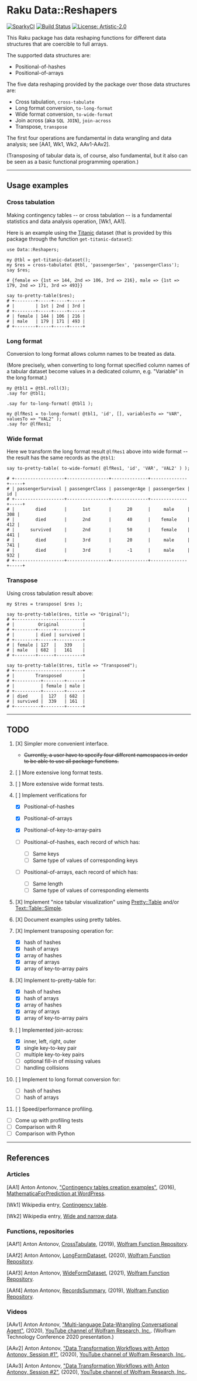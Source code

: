 # Raku Data::Reshapers

[![SparkyCI](http://sparrowhub.io:2222/project/gh-antononcube-Raku-Data-Reshapers/badge)](http://sparrowhub.io:2222)
[![Build Status](https://app.travis-ci.com/antononcube/Raku-Data-Reshapers.svg?branch=main)](https://app.travis-ci.com/github/antononcube/Raku-Data-Reshapers)
[![License: Artistic-2.0](https://img.shields.io/badge/License-Artistic%202.0-0298c3.svg)](https://opensource.org/licenses/Artistic-2.0)

This Raku package has data reshaping functions for different data structures that are 
coercible to full arrays.

The supported data structures are:
  - Positional-of-hashes
  - Positional-of-arrays
 
The five data reshaping provided by the package over those data structures are:

- Cross tabulation, `cross-tabulate`
- Long format conversion, `to-long-format`
- Wide format conversion, `to-wide-format`
- Join across (aka `SQL JOIN`), `join-across`
- Transpose, `transpose`

The first four operations are fundamental in data wrangling and data analysis; 
see [AA1, Wk1, Wk2, AAv1-AAv2].

(Transposing of tabular data is, of course, also fundamental, but it also can be seen as a
basic functional programming operation.)

------

## Usage examples

### Cross tabulation

Making contingency tables -- or cross tabulation -- is a fundamental statistics and data analysis operation,
[Wk1, AA1]. 

Here is an example using the 
[Titanic](https://en.wikipedia.org/wiki/Titanic) 
dataset (that is provided by this package through the function `get-titanic-dataset`):

```perl6
use Data::Reshapers;

my @tbl = get-titanic-dataset();
my $res = cross-tabulate( @tbl, 'passengerSex', 'passengerClass');
say $res;

# {female => {1st => 144, 2nd => 106, 3rd => 216}, male => {1st => 179, 2nd => 171, 3rd => 493}}

say to-pretty-table($res);
# +--------+-----+-----+-----+
# |        | 1st | 2nd | 3rd |
# +--------+-----+-----+-----+
# | female | 144 | 106 | 216 |
# | male   | 179 | 171 | 493 |
# +--------+-----+-----+-----+
```

### Long format

Conversion to long format allows column names to be treated as data.

(More precisely, when converting to long format specified column names of a tabular dataset become values
in a dedicated column, e.g. "Variable" in the long format.)

```perl6
my @tbl1 = @tbl.roll(3);
.say for @tbl1;

.say for to-long-format( @tbl1 );

my @lfRes1 = to-long-format( @tbl1, 'id', [], variablesTo => "VAR", valuesTo => "VAL2" );
.say for @lfRes1;
```

### Wide format

Here we transform the long format result `@lfRes1` above into wide format -- 
the result has the same records as the `@tbl1`:

```perl6
‌‌say to-pretty-table( to-wide-format( @lfRes1, 'id', 'VAR', 'VAL2' ) );

# +-------------------+----------------+--------------+--------------+-----+
# | passengerSurvival | passengerClass | passengerAge | passengerSex |  id |
# +-------------------+----------------+--------------+--------------+-----+
# |        died       |      1st       |      20      |     male     | 308 |
# |        died       |      2nd       |      40      |    female    | 412 |
# |      survived     |      2nd       |      50      |    female    | 441 |
# |        died       |      3rd       |      20      |     male     | 741 |
# |        died       |      3rd       |      -1      |     male     | 932 |
# +-------------------+----------------+--------------+--------------+-----+
```

### Transpose

Using cross tabulation result above:

```perl6
my $tres = transpose( $res );

say to-pretty-table($res, title => "Original");
# +--------------------------+
# |         Original         |
# +--------+------+----------+
# |        | died | survived |
# +--------+------+----------+
# | female | 127  |   339    |
# | male   | 682  |   161    |
# +--------+------+----------+

say to-pretty-table($tres, title => "Transposed");
# +--------------------------+
# |        Transposed        |
# +----------+--------+------+
# |          | female | male |
# +----------+--------+------+
# | died     |  127   | 682  |
# | survived |  339   | 161  |
# +----------+--------+------+
```

------

## TODO

1. [X] Simpler more convenient interface.

   - ~~Currently, a user have to specify four different namespaces
     in order to be able to use all package functions.~~
    
2. [ ] More extensive long format tests.

3. [ ] More extensive wide format tests.

4. [ ] Implement verifications for
   
    - [X] Positional-of-hashes
      
    - [X] Positional-of-arrays
       
    - [X] Positional-of-key-to-array-pairs
    
    - [ ] Positional-of-hashes, each record of which has:
      
       - [ ] Same keys 
       - [ ] Same type of values of corresponding keys
      
    - [ ] Positional-of-arrays, each record of which has:
    
       - [ ] Same length
       - [ ] Same type of values of corresponding elements

5. [X] Implement "nice tabular visualization" using 
   [Pretty::Table](https://gitlab.com/uzluisf/raku-pretty-table)
   and/or
   [Text::Table::Simple](https://github.com/ugexe/Perl6-Text--Table--Simple).

6. [X] Document examples using pretty tables.

7. [X] Implement transposing operation for:
    - [X] hash of hashes
    - [X] hash of arrays
    - [X] array of hashes
    - [X] array of arrays
    - [X] array of key-to-array pairs 

8. [X] Implement to-pretty-table for:
   - [X] hash of hashes
   - [X] hash of arrays
   - [X] array of hashes
   - [X] array of arrays
   - [X] array of key-to-array pairs

9. [ ] Implemented join-across:
   - [X] inner, left, right, outer
   - [X] single key-to-key pair
   - [ ] multiple key-to-key pairs
   - [ ] optional fill-in of missing values
   - [ ] handling collisions
   
10. [ ] Implement to long format conversion for:
    - [ ] hash of hashes
    - [ ] hash of arrays

11. [ ] Speed/performance profiling.
   - [ ] Come up with profiling tests
   - [ ] Comparison with R
   - [ ] Comparison with Python

------

## References

### Articles

[AA1] Anton Antonov,
["Contingency tables creation examples"](https://mathematicaforprediction.wordpress.com/2016/10/04/contingency-tables-creation-examples/), 
(2016), 
[MathematicaForPrediction at WordPress](https://mathematicaforprediction.wordpress.com).

[Wk1] Wikipedia entry, [Contingency table](https://en.wikipedia.org/wiki/Contingency_table).

[Wk2] Wikipedia entry, [Wide and narrow data](https://en.wikipedia.org/wiki/Wide_and_narrow_data).

### Functions, repositories

[AAf1] Anton Antonov,
[CrossTabulate](https://resources.wolframcloud.com/FunctionRepository/resources/CrossTabulate),
(2019),
[Wolfram Function Repository](https://resources.wolframcloud.com/FunctionRepository).

[AAf2] Anton Antonov,
[LongFormDataset](https://resources.wolframcloud.com/FunctionRepository/resources/LongFormDataset),
(2020),
[Wolfram Function Repository](https://resources.wolframcloud.com/FunctionRepository).

[AAf3] Anton Antonov,
[WideFormDataset](https://resources.wolframcloud.com/FunctionRepository/resources/WideFormDataset),
(2021),
[Wolfram Function Repository](https://resources.wolframcloud.com/FunctionRepository).

[AAf4] Anton Antonov,
[RecordsSummary](https://resources.wolframcloud.com/FunctionRepository/resources/RecordsSummary),
(2019),
[Wolfram Function Repository](https://resources.wolframcloud.com/FunctionRepository).


### Videos

[AAv1] Anton Antonov,
["Multi-language Data-Wrangling Conversational Agent"](https://www.youtube.com/watch?v=pQk5jwoMSxs),
(2020),
[YouTube channel of Wolfram Research, Inc.](https://www.youtube.com/channel/UCJekgf6k62CQHdENWf2NgAQ).
(Wolfram Technology Conference 2020 presentation.)

[AAv2] Anton Antonov,
["Data Transformation Workflows with Anton Antonov, Session #1"](https://www.youtube.com/watch?v=iXrXMQdXOsM),
(2020),
[YouTube channel of Wolfram Research, Inc.](https://www.youtube.com/channel/UCJekgf6k62CQHdENWf2NgAQ).

[AAv3] Anton Antonov,
["Data Transformation Workflows with Anton Antonov, Session #2"](https://www.youtube.com/watch?v=DWGgFsaEOsU),
(2020),
[YouTube channel of Wolfram Research, Inc.](https://www.youtube.com/channel/UCJekgf6k62CQHdENWf2NgAQ).
